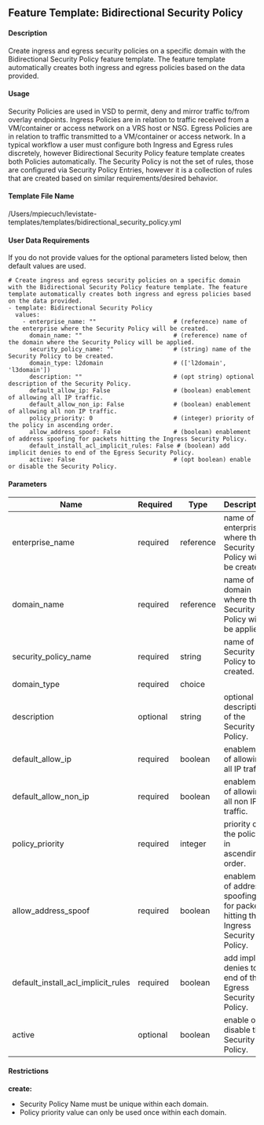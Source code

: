 ## Feature Template: Bidirectional Security Policy
#### Description
Create ingress and egress security policies on a specific domain with the Bidirectional Security Policy feature template. The feature template automatically creates both ingress and egress policies based on the data provided.

#### Usage
Security Policies are used in VSD to permit, deny and mirror traffic to/from overlay endpoints. Ingress Policies are in relation to traffic received from a VM/container or access network on a VRS host or NSG. Egress Policies are in relation to traffic transmitted to a VM/container or access network. In a typical workflow a user must configure both Ingress and Egress rules discretely, however Bidirectional Security Policy feature template creates both Policies automatically. The Security Policy is not the set of rules, those are configured via Security Policy Entries, however it is a collection of rules that are created based on similar requirements/desired behavior.

#### Template File Name
/Users/mpiecuch/levistate-templates/templates/bidirectional_security_policy.yml

#### User Data Requirements
If you do not provide values for the optional parameters listed below, then default values are used.

```
# Create ingress and egress security policies on a specific domain with the Bidirectional Security Policy feature template. The feature template automatically creates both ingress and egress policies based on the data provided.
- template: Bidirectional Security Policy
  values:
    - enterprise_name: ""                      # (reference) name of the enterprise where the Security Policy will be created.
      domain_name: ""                          # (reference) name of the domain where the Security Policy will be applied.
      security_policy_name: ""                 # (string) name of the Security Policy to be created.
      domain_type: l2domain                    # (['l2domain', 'l3domain'])
      description: ""                          # (opt string) optional description of the Security Policy.
      default_allow_ip: False                  # (boolean) enablement of allowing all IP traffic.
      default_allow_non_ip: False              # (boolean) enablement of allowing all non IP traffic.
      policy_priority: 0                       # (integer) priority of the policy in ascending order.
      allow_address_spoof: False               # (boolean) enablement of address spoofing for packets hitting the Ingress Security Policy.
      default_install_acl_implicit_rules: False # (boolean) add implicit denies to end of the Egress Security Policy.
      active: False                            # (opt boolean) enable or disable the Security Policy.

```

#### Parameters
Name | Required | Type | Description
---- | -------- | ---- | -----------
enterprise_name | required | reference | name of the enterprise where the Security Policy will be created.
domain_name | required | reference | name of the domain where the Security Policy will be applied.
security_policy_name | required | string | name of the Security Policy to be created.
domain_type | required | choice | 
description | optional | string | optional description of the Security Policy.
default_allow_ip | required | boolean | enablement of allowing all IP traffic.
default_allow_non_ip | required | boolean | enablement of allowing all non IP traffic.
policy_priority | required | integer | priority of the policy in ascending order.
allow_address_spoof | required | boolean | enablement of address spoofing for packets hitting the Ingress Security Policy.
default_install_acl_implicit_rules | required | boolean | add implicit denies to end of the Egress Security Policy.
active | optional | boolean | enable or disable the Security Policy.


#### Restrictions
**create:**
* Security Policy Name must be unique within each domain.
* Policy priority value can only be used once within each domain.

